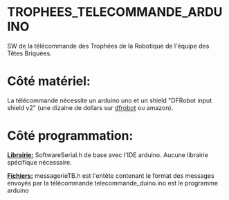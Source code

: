 # TROPHEES_TELECOMMANDE_ARDUINO
SW de la télécommande des Trophées de la Robotique de l'équipe des Têtes Briquées.

# Côté matériel:

La télécommande nécessite un arduino uno et un shield "DFRobot input shield v2" (une dizaine de dollars sur [dfrobot](https://www.dfrobot.com/product-62.html?search=input%20shield%20v2) ou amazon).

# Côté programmation:

<u>**Librairie:**</u>
SoftwareSerial.h de base avec l'IDE arduino.
Aucune librairie spécifique nécessaire.

<u>**Fichiers:**</u>
messagerieTB.h est l'entête contenant le format des messages envoyés par la télécommande
telecommande_duino.ino est le programme arduino 

